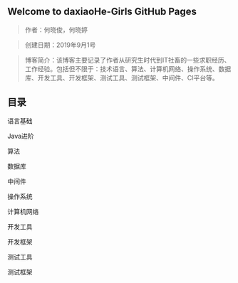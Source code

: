 ## Welcome to daxiaoHe-Girls GitHub Pages

> 作者：何晓俊，何晓婷

> 创建日期：2019年9月1号

> 博客简介：该博客主要记录了作者从研究生时代到IT社畜的一些求职经历、工作经验。包括但不限于：技术语言、算法、计算机网络、操作系统、数据库、开发工具、开发框架、测试工具、测试框架、中间件、CI平台等。

## 目录
语言基础

Java进阶

算法

数据库

中间件

操作系统

计算机网络

开发工具

开发框架

测试工具

测试框架
